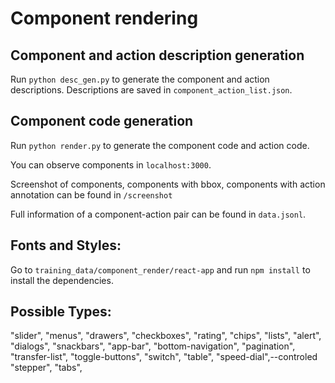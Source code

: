 # Component rendering

## Component and action description generation
Run `python desc_gen.py` to generate the component and action descriptions. Descriptions are saved in `component_action_list.json`.

## Component code generation
Run `python render.py` to generate the component code and action code. 

You can observe components in `localhost:3000`.

Screenshot of components, components with bbox, components with action annotation can be found in `/screenshot`

Full information of a component-action pair can be found in `data.jsonl`.

## Fonts and Styles:

Go to `training_data/component_render/react-app` and run `npm install` to install the dependencies.

## Possible Types:
"slider",
"menus",
"drawers",
"checkboxes",
"rating",
"chips",
"lists",
"alert",
"dialogs",
"snackbars",
"app-bar",
"bottom-navigation",
"pagination",
"transfer-list",
"toggle-buttons",
"switch",
"table",
"speed-dial",--controled
"stepper",
"tabs",
